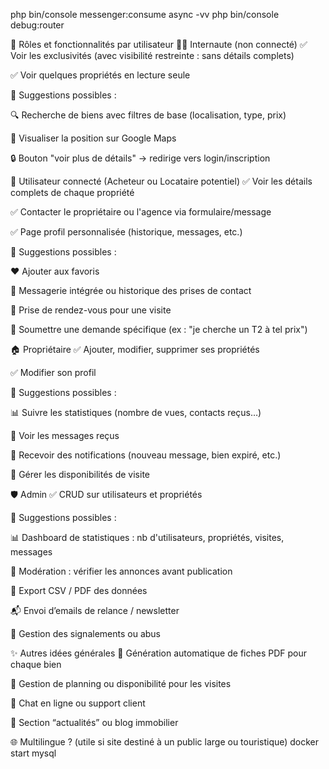 php bin/console messenger:consume async -vv
php bin/console debug:router


🔐 Rôles et fonctionnalités par utilisateur
🕵️‍♂️ Internaute (non connecté)
✅ Voir les exclusivités (avec visibilité restreinte : sans détails complets)

✅ Voir quelques propriétés en lecture seule

🔄 Suggestions possibles :

🔍 Recherche de biens avec filtres de base (localisation, type, prix)

📍 Visualiser la position sur Google Maps

🔒 Bouton "voir plus de détails" → redirige vers login/inscription

👤 Utilisateur connecté (Acheteur ou Locataire potentiel)
✅ Voir les détails complets de chaque propriété

✅ Contacter le propriétaire ou l'agence via formulaire/message

✅ Page profil personnalisée (historique, messages, etc.)

🔄 Suggestions possibles :

❤️ Ajouter aux favoris

📩 Messagerie intégrée ou historique des prises de contact

📅 Prise de rendez-vous pour une visite

🧾 Soumettre une demande spécifique (ex : "je cherche un T2 à tel prix")

🏠 Propriétaire
✅ Ajouter, modifier, supprimer ses propriétés

✅ Modifier son profil

🔄 Suggestions possibles :

📊 Suivre les statistiques (nombre de vues, contacts reçus…)

📩 Voir les messages reçus

🔔 Recevoir des notifications (nouveau message, bien expiré, etc.)

📅 Gérer les disponibilités de visite

🛡️ Admin
✅ CRUD sur utilisateurs et propriétés

🔄 Suggestions possibles :

📊 Dashboard de statistiques : nb d'utilisateurs, propriétés, visites, messages

🔎 Modération : vérifier les annonces avant publication

🧾 Export CSV / PDF des données

📬 Envoi d’emails de relance / newsletter

🔔 Gestion des signalements ou abus

✨ Autres idées générales
📄 Génération automatique de fiches PDF pour chaque bien

📆 Gestion de planning ou disponibilité pour les visites

💬 Chat en ligne ou support client

📢 Section “actualités” ou blog immobilier

🌐 Multilingue ? (utile si site destiné à un public large ou touristique)
docker start mysql


